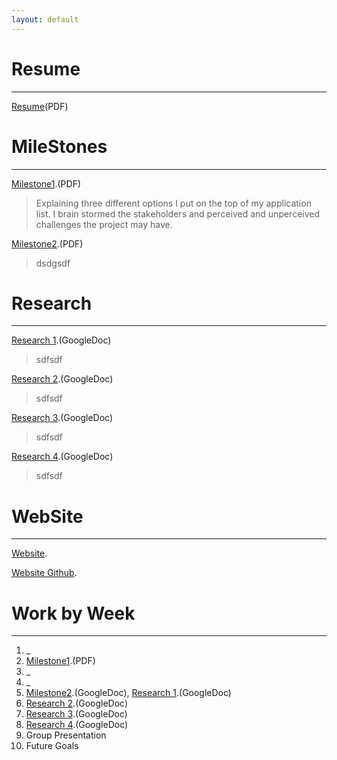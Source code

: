 ```yaml
---
layout: default
---
```



# Resume
* * *
[Resume](./Resume.pdf)(PDF)





# MileStones
* * *

[Milestone1](./Milestone1.pdf).(PDF)

>Explaining three different options I put on the top of my application
>list. I brain stormed the stakeholders and perceived and unperceived
>challenges the project may have.

[Milestone2](./Milestone2.pdf).(PDF)

>dsdgsdf



# Research
* * *

[Research 1](https://docs.google.com/document/d/1z40uNi9uEBOa_cpkDZtH6WBWq85awPQIfwilGruqMTA/edit?usp=sharing).(GoogleDoc)

>sdfsdf

[Research 2](https://docs.google.com/document/d/1tJAkROWImookej_sDUiQ6TN6QDxwqbNeyRH02KlGsuA/edit?usp=sharing).(GoogleDoc)

>sdfsdf

[Research 3](https://docs.google.com/document/d/1I_m_I4wJfTXYx8keZge_PhEK2N35kuvvpB799RRqFIk/edit?usp=sharing).(GoogleDoc)

>sdfsdf

[Research 4](https://docs.google.com/document/d/1HD53NVPIw9FPdlVEj7f-Obwp94ozukaTGKnWgrsyou0/edit?usp=sharing).(GoogleDoc)

>sdfsdf


# WebSite
* * *

[Website](http://zephyr-dev.herokuapp.com/).

[Website Github](https://github.com/ZephyrNanotransaction/Nanotransaction_Website).



# Work by Week
* * *

1.  _
2.  [Milestone1](./Milestone1.pdf).(PDF)
3.  _
4.  _
5.  [Milestone2](https://docs.google.com/document/d/1B82dB6rPXMC3dKqDq5iS3Ek_2H6csvGiNURLtLO_BuQ/edit?usp=sharing).(GoogleDoc), [Research 1](https://docs.google.com/document/d/1z40uNi9uEBOa_cpkDZtH6WBWq85awPQIfwilGruqMTA/edit?usp=sharing).(GoogleDoc)
6.  [Research 2](https://docs.google.com/document/d/1tJAkROWImookej_sDUiQ6TN6QDxwqbNeyRH02KlGsuA/edit?usp=sharing).(GoogleDoc)
7.  [Research 3](https://docs.google.com/document/d/1I_m_I4wJfTXYx8keZge_PhEK2N35kuvvpB799RRqFIk/edit?usp=sharing).(GoogleDoc)
8.  [Research 4](https://docs.google.com/document/d/1HD53NVPIw9FPdlVEj7f-Obwp94ozukaTGKnWgrsyou0/edit?usp=sharing).(GoogleDoc)
9.  Group Presentation
10. Future Goals
